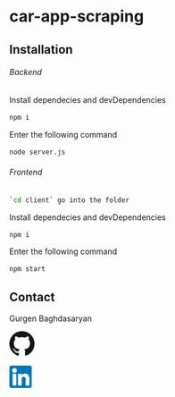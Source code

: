 # car-app-scraping

## Installation

###### Backend

Install dependecies and devDependencies

```sh
npm i
```

Enter the following command

```sh
node server.js
```

###### Frontend

```sh
`cd client` go into the folder
```

Install dependecies and devDependencies

```sh
npm i
```

Enter the following command

```sh
npm start
```

## Contact

Gurgen Baghdasaryan

[<img src="https://github.com/l0g0l/hackathonmwc/raw/main/src/images/GitHub.png" width=45px heigth=45px>](https://github.com/gurgen-baghdasaryan)

[<img src="https://github.com/l0g0l/hackathonmwc/raw/main/src/images/linkedin.png"  width=40px heigth=40px>](https://www.linkedin.com/in/gurgenbaghdasaryan/)

